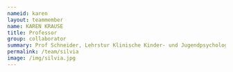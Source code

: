 ```yaml
---
nameid: karen
layout: teammember
name: KAREN KRAUSE
title: Professor
group: collaborator
summary: Prof Schneider, Lehrstur Klinische Kinder- und Jugendpsychologie, Ruhr-Universität, Bochum
permalink: /team/silvia
image: /img/silvia.jpg
---
```


